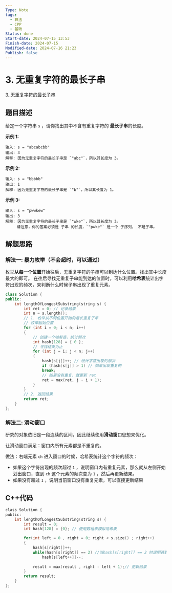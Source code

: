 ```yaml
---
Type: Note
tags:
  - 算法
  - CPP
  - 基础
Status: done
Start-date: 2024-07-15 13:53
Finish-date: 2024-07-15
Modified-date: 2024-07-16 21:23
Publish: false
---
```


# 3. 无重复字符的最长子串
[3. 无重复字符的最长子串](https://leetcode.cn/problems/longest-substring-without-repeating-characters/)

## 题目描述
给定一个字符串 `s` ，请你找出其中不含有重复字符的 **最长子串**的长度。

**示例 1:**
```
输入: s = "abcabcbb"
输出: 3 
解释: 因为无重复字符的最长子串是 `"abc"`，所以其长度为 3。
```



**示例 2:**
```
输入: s = "bbbbb"
输出: 1
解释: 因为无重复字符的最长子串是 `"b"`，所以其长度为 1。
```



**示例 3:**
```
输入: s = "pwwkew"
输出: 3
解释: 因为无重复字符的最长子串是 `"wke"`，所以其长度为 3。
     请注意，你的答案必须是 子串 的长度，`"pwke"` 是一个_子序列，_不是子串。
```

## 解题思路
### 解法一: 暴力枚举（不会超时，可以通过）
枚举**从每一个位置**开始往后，无重复字符的子串可以到达什么位置。找出其中长度最大的即可。
在往后寻找无重复子串能到达的位置时，可以利用**哈希表**统计出字符出现的频次，来判断什么时候子串出现了重复元素。

```cpp
class Solution {
public:
	int lengthOfLongestSubstring(string s) {
		int ret = 0; // 记录结果
		int n = s.length();
		// 1. 枚举从不同位置开始的最长重复子串
		// 枚举起始位置
		for (int i = 0; i < n; i++)
		{
			// 创建一个哈希表，统计频次
			int hash[128] = { 0 };
			// 寻找结束为止
			for (int j = i; j < n; j++)
			{
				hash[s[j]]++; // 统计字符出现的频次
				if (hash[s[j]] > 1) // 如果出现重复的
				break;
				// 如果没有重复，就更新 ret
				ret = max(ret, j - i + 1);
			}
		}
		// 2. 返回结果
		return ret;
	}
};
```

### 解法二: 滑动窗口
研究的对象依旧是一段连续的区间，因此继续使用**滑动窗口**思想来优化。

让滑动窗口满足：窗口内所有元素都是不重复的。

做法：右端元素 `ch` 进入窗口的时候，哈希表统计这个字符的频次：
- 如果这个字符出现的频次超过 `1` ，说明窗口内有重复元素，那么就从左侧开始划出窗口，直到 `ch` 这个元素的频次变为 `1` ，然后再更新结果。
- 如果没有超过 `1` ，说明当前窗口没有重复元素，可以直接更新结果


## C++代码
```c
class Solution {
public:
    int lengthOfLongestSubstring(string s) {
        int result = 0;
        int hash[128] = {0}; // 使用数组来模拟哈希表

        for(int left = 0 , right = 0; right < s.size() ; right++)
        {
            hash[s[right]]++;
            while(hash[s[right]] == 2) //当hash[s[right]] == 2 时说明遇到相同字符
                hash[s[left++]]--;
            
            result = max(result , right - left + 1);// 更新结果
        }
        return result;
    }
};
```

